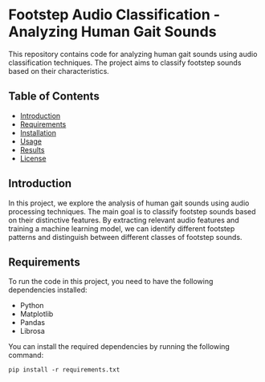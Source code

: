 # Footstep Audio Classification - Analyzing Human Gait Sounds

This repository contains code for analyzing human gait sounds using audio classification techniques. The project aims to classify footstep sounds based on their characteristics.

## Table of Contents
- [Introduction](#introduction)
- [Requirements](#requirements)
- [Installation](#installation)
- [Usage](#usage)
- [Results](#results)
- [License](#license)

## Introduction
In this project, we explore the analysis of human gait sounds using audio processing techniques. The main goal is to classify footstep sounds based on their distinctive features. By extracting relevant audio features and training a machine learning model, we can identify different footstep patterns and distinguish between different classes of footstep sounds.

## Requirements
To run the code in this project, you need to have the following dependencies installed:
- Python 
- Matplotlib 
- Pandas 
- Librosa 

You can install the required dependencies by running the following command:

```shell
pip install -r requirements.txt
